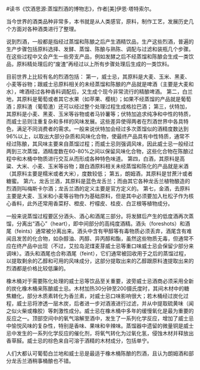 #读书《饮酒思源:蒸馏烈酒的博物志》，作者[美]伊恩·塔特索尔。

当今世界的酒类品种非常多，本书就是从人类感官，原料，制作工艺，发展历史几个方面对各种酒类进行了整理。

说到烈酒，一般都是指经过蒸馏和陈酿之后产生酒精饮品，生产这些烈酒，普遍的生产步骤包括原料选择、发酵、蒸馏、陈酿与熟陈、调配与过滤和装瓶几个步骤。在这些过程中又会产生一些旁支产品，例如发酵之后不经蒸馏和陈酿会生成一类饮品，原料精处理后的“废渣”再经过以上所有步骤处理后生成的一类饮料。

目前世界上比较有名的烈酒包括：
第一，威士忌，其原料是大麦、玉米、黑麦、小麦等谷物；跟威士忌原料相关的未经蒸馏和陈酿的产品就是啤酒（主要是大麦和水），啤酒经过各种香料调配后，又生成个现今非常流行的精酿啤酒。
第二，白兰地，其原料是葡萄或者其它水果（如苹果、樱桃）；如果不经蒸馏的产品就是葡萄酒；原料渣（葡萄渣）还可以经过整个处理过程生成格拉巴酒；
第三，伏特加，其原料是小麦、黑麦、玉米等谷物或者马铃薯等；伏特加追求纯净和中性的特质，而威士忌则注重复杂和多样的风味发展。这些差异使得两者在烈酒世界中各具特色，满足不同消费者的需求。一般来说伏特加会经过多次蒸馏似的酒精度数达到96%以上，以取出大部分杂质和风味化合物，使最终产品具有中性特质，通常不经过陈酿，其风味主要来自蒸馏过程；而威士忌则强调风味，因此威士忌一般经过两到三次蒸馏，酒精度数在60-80%之间以保留风味化合物，这些化合物在陈酿过程中和木桶中物质进行交互从而形成各种特色味道。
第四，白酒，其原料是高粱、大米、小麦、玉米等谷物；跟白酒原料相关未经蒸馏和陈化的产品就是米酒（其原料主要是糯米或者大米），度数较低；
第五，朗姆酒，其原料是甘蔗汁或者糖蜜。
第六，龙舌兰酒，其原料是蓝色龙舌兰；而由其它各种龙舌兰植物酿造的烈酒则叫梅斯卡尔酒；龙舌兰酒的定义主要是官方定义的。
第七，金酒，去原料主要是大麦、玉米和小麦等谷物作为基础原料，但是其中必须要加入杜松子作为核心香料，此外还常用香菜籽、橙皮、柠檬皮、桂皮、白芷根等植物成分。

一般来说蒸馏过程要区分酒头、酒心和酒尾三部分。将发酵后产生的低度酒再次蒸馏，分离出“酒心”（heart），即中间部分的高纯度酒精。酒头（foreshots）和酒尾（feints）通常被分离出来。酒头中含有甲醇等有毒物质必须丢弃，酒尾含有难闻且发苦的化合物，如杂醇油、丙醇、异丙醇和酯，虽然这些物质无毒，但通常不应在终产品中出现（不过，艾拉岛泥煤麦芽威士忌等重口味威士忌会保留少部分来调味）。酒头和酒尾也合称酒尾（feint），它们通常被回收用于之后的蒸馏过程，以提取剩余的乙醇和可用的风味成分，这部分提取出来的乙醇跟原料渣提取出来的烈酒都是价格比较低廉的。

橡木桶对于需要陈化处理的威士忌等饮品至关重要，波旁威士忌酒商必须采用全新的炭化橡木桶来陈酿威士忌。木材加热30分钟至200摄氏度时，其间木材中的糖焦糖化，部分木质素转化为香兰素，对威士忌口味影响很大；若木桶经过炭化过程，威士忌将渗透一层木炭，后者进一步对酒液进行过滤，并从中提取硫黄味（闻之似火柴或橡胶）等刺激性成分。威士忌在橡木桶中多年的缓慢氧化是最为重要的反应之一。顶部空间中的氧气溶解至酒中，发生了一系列化学反应，增加了威士忌中愉悦风味的复杂性，特别是香味、果味和辛辣味。蒸馏器中遗留的微量铜是威士忌中发生的一系列化学反应的催化剂，将氧气转化为过氧化氢，侵蚀木材并释放出香草醛。威士忌的棕色来自可溶于酒精的木材成分，包括单宁。

人们大都认可葡萄白兰地和威士忌是最适于橡木桶陈酿的烈酒，且认为朗姆酒和部分龙舌兰酒稍事桶酿也不错。
